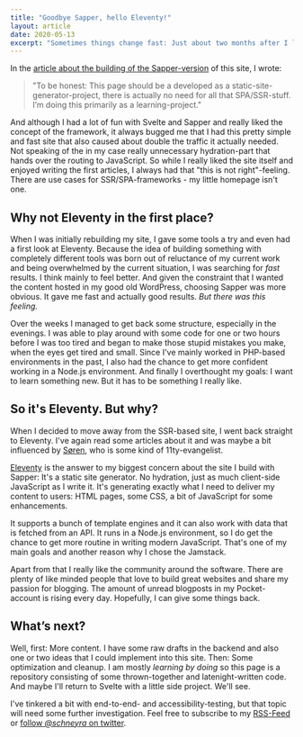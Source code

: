 ```yaml
---
title: "Goodbye Sapper, hello Eleventy!"
layout: article
date: 2020-05-13
excerpt: "Sometimes things change fast: Just about two months after I launched this website with the SSR-Framework Sapper I'm replacing it with a site that is generated with the static site generator Eleventy. Let me explain."
---
```


In the <a href="/articles/building-a-website-with-sapper-svelte-and-wordpress/">article about the building of the Sapper-version</a> of this site, I wrote:

> "To be honest: This page should be a developed as a static-site-generator-project, there is actually no need for all that SPA/SSR-stuff. I’m doing this primarily as a learning-project."

And although I had a lot of fun with Svelte and Sapper and really liked the concept of the framework, it always bugged me that I had this pretty simple and fast site that also caused about double the traffic it actually needed. Not speaking of the in my case really unnecessary hydration-part that hands over the routing to JavaScript. So while I really liked the site itself and enjoyed writing the first articles, I always had that "this is not right"-feeling. There are use cases for SSR/SPA-frameworks - my little homepage isn't one.

## Why not Eleventy in the first place?

When I was initially rebuilding my site, I gave some tools a try and even had a first look at Eleventy. Because the idea of building something with completely different tools was born out of reluctance of my current work and being overwhelmed by the current situation, I was searching for <em>fast</em> results. I think mainly to feel better. And given the constraint that I wanted the content hosted in my good old WordPress, choosing Sapper was more obvious. It gave me fast and actually good results. <em>But there was this feeling.</em>

Over the weeks I managed to get back some structure, especially in the evenings. I was able to play around with some code for one or two hours before I was too tired and began to make those stupid mistakes you make, when the eyes get tired and small. Since I've mainly worked in PHP-based environments in the past, I also had the chance to get more confident working in a Node.js environment. And finally I overthought my goals: I want to learn something new. But it has to be something I really like.

## So it's Eleventy. But why?

When I decided to move away from the SSR-based site, I went back straight to Eleventy. I've again read some articles about it and was maybe a bit influenced by <a href="https://annualbeta.com">Søren</a>, who is some kind of 11ty-evangelist.

<a href="https://www.11ty.dev/">Eleventy</a> is the answer to my biggest concern about the site I build with Sapper: It's a static site generator. No hydration, just as much client-side JavaScript as I write it. It's generating exactly what I need to deliver my content to users: HTML pages, some CSS, a bit of JavaScript for some enhancements.

It supports a bunch of template engines and it can also work with data that is fetched from an API. It runs in a Node.js environment, so I do get the chance to get more routine in writing modern JavaScript. That's one of my main goals and another reason why I chose the Jamstack.

Apart from that I really like the community around the software. There are plenty of like minded people that love to build great websites and share my passion for blogging. The amount of unread blogposts in my Pocket-account is rising every day. Hopefully, I can give some things back.

## What’s next?

Well, first: More content. I have some raw drafts in the backend and also one or two ideas that I could implement into this site. Then: Some optimization and cleanup. I am mostly <em>learning by doing</em> so this page is a repository consisting of some thrown-together and latenight-written code. And maybe I'll return to Svelte with a little side project. We'll see.

I've tinkered a bit with end-to-end- and accessibility-testing, but that topic will need some further investigation. Feel free to subscribe to my <a href="/articles/feed.xml">RSS-Feed</a> or <a href="https://twitter.com/schneyra">follow <em>@schneyra</em> on twitter</a>.
